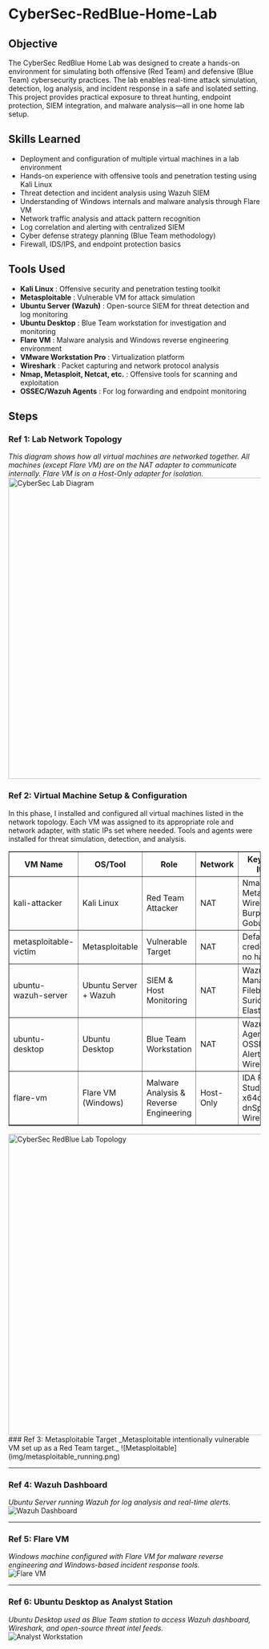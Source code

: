 # CyberSec-RedBlue-Home-Lab

## Objective  
The CyberSec RedBlue Home Lab was designed to create a hands-on environment for simulating both offensive (Red Team) and defensive (Blue Team) cybersecurity practices. The lab enables real-time attack simulation, detection, log analysis, and incident response in a safe and isolated setting. This project provides practical exposure to threat hunting, endpoint protection, SIEM integration, and malware analysis—all in one home lab setup.

## Skills Learned  
- Deployment and configuration of multiple virtual machines in a lab environment  
- Hands-on experience with offensive tools and penetration testing using Kali Linux  
- Threat detection and incident analysis using Wazuh SIEM  
- Understanding of Windows internals and malware analysis through Flare VM  
- Network traffic analysis and attack pattern recognition  
- Log correlation and alerting with centralized SIEM  
- Cyber defense strategy planning (Blue Team methodology)  
- Firewall, IDS/IPS, and endpoint protection basics  

## Tools Used  
- **Kali Linux** : Offensive security and penetration testing toolkit  
- **Metasploitable** : Vulnerable VM for attack simulation  
- **Ubuntu Server (Wazuh)** : Open-source SIEM for threat detection and log monitoring  
- **Ubuntu Desktop** : Blue Team workstation for investigation and monitoring  
- **Flare VM** : Malware analysis and Windows reverse engineering environment  
- **VMware Workstation Pro** : Virtualization platform  
- **Wireshark** : Packet capturing and network protocol analysis  
- **Nmap, Metasploit, Netcat, etc.** : Offensive tools for scanning and exploitation  
- **OSSEC/Wazuh Agents** : For log forwarding and endpoint monitoring  

## Steps  

### Ref 1: Lab Network Topology  
_This diagram shows how all virtual machines are networked together. All machines (except Flare VM) are on the NAT adapter to communicate internally. Flare VM is on a Host-Only adapter for isolation._  
<img src="https://i.imgur.com/TQM5rDj.png" alt="CyberSec Lab Diagram" width="600"/>


### Ref 2: Virtual Machine Setup & Configuration  
In this phase, I installed and configured all virtual machines listed in the network topology. Each VM was assigned to its appropriate role and network adapter, with static IPs set where needed. Tools and agents were installed for threat simulation, detection, and analysis.  
<table border="1" cellpadding="8" cellspacing="0">
  <thead>
    <tr>
      <th>VM Name</th>
      <th>OS/Tool</th>
      <th>Role</th>
      <th>Network</th>
      <th>Key Setup Items</th>
    </tr>
  </thead>
  <tbody>
    <tr>
      <td>kali-attacker</td>
      <td>Kali Linux</td>
      <td>Red Team Attacker</td>
      <td>NAT</td>
      <td>Nmap, Metasploit, Wireshark, Burp Suite, Gobuster</td>
    </tr>
    <tr>
      <td>metasploitable-victim</td>
      <td>Metasploitable</td>
      <td>Vulnerable Target</td>
      <td>NAT</td>
      <td>Default credentials, no hardening</td>
    </tr>
    <tr>
      <td>ubuntu-wazuh-server</td>
      <td>Ubuntu Server + Wazuh</td>
      <td>SIEM & Host Monitoring</td>
      <td>NAT</td>
      <td>Wazuh Manager, Filebeat, Suricata, Elasticsearch</td>
    </tr>
    <tr>
      <td>ubuntu-desktop</td>
      <td>Ubuntu Desktop</td>
      <td>Blue Team Workstation</td>
      <td>NAT</td>
      <td>Wazuh Agent, OSSEC Alerts, Wireshark</td>
    </tr>
    <tr>
      <td>flare-vm</td>
      <td>Flare VM (Windows)</td>
      <td>Malware Analysis & Reverse Engineering</td>
      <td>Host-Only</td>
      <td>IDA Free, PE Studio, x64dbg, dnSpy, Wireshark</td>
    </tr>
  </tbody>
</table>
<img src="https://i.imgur.com/m0GUMK3.png" alt="CyberSec RedBlue Lab Topology" width="600"/>
### Ref 3: Metasploitable Target  
_Metasploitable intentionally vulnerable VM set up as a Red Team target._  
![Metasploitable](img/metasploitable_running.png)

---

### Ref 4: Wazuh Dashboard  
_Ubuntu Server running Wazuh for log analysis and real-time alerts._  
![Wazuh Dashboard](img/wazuh_dashboard.png)

---

### Ref 5: Flare VM  
_Windows machine configured with Flare VM for malware reverse engineering and Windows-based incident response tools._  
![Flare VM](img/flarevm_analysis.png)

---

### Ref 6: Ubuntu Desktop as Analyst Station  
_Ubuntu Desktop used as Blue Team station to access Wazuh dashboard, Wireshark, and open-source threat intel feeds._  
![Analyst Workstation](img/ubuntu_desktop.png)
